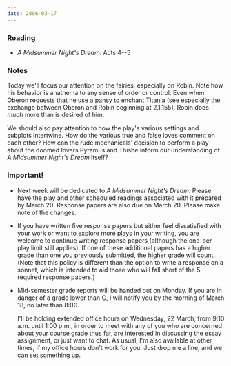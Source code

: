```yaml
---
date: 2006-03-17
---
```


### Reading

* <cite>A Midsummer Night's Dream</cite>: Acts 4--5

### Notes

Today we'll focus our attention on the fairies, especially on Robin. Note how his behavior is anathema to any sense of order or control. Even when Oberon requests that he use a [pansy to enchant Titania](https://en.wikipedia.org/wiki/Pansy#Pansies_in_the_Arts_and_Culture) (see especially the exchange between Oberon and Robin beginning at 2.1.155), Robin does *much* more than is desired of him.

We should also pay attention to how the play's various settings and subplots intertwine. How do the various true and false loves comment on each other? How can the rude mechanicals' decision to perform a play about the doomed lovers Pyramus and Thisbe inform our understanding of <cite>A Midsummer Night's Dream</cite> itself?

### Important!


* Next week will be dedicated to <cite>A Midsummer Night's Dream</cite>. Please have the play and other scheduled readings associated with it prepared by March 20. Response papers are also due on March 20. Please make note of the changes.
* If you have written five response papers but either feel dissatisfied with your work or want to explore more plays in your writing, you are welcome to continue writing response papers (although the one-per-play limit still applies). If one of these additional papers has a higher grade than one you previously submitted, the higher grade will count. (Note that this policy is different than the option to write a response on a sonnet, which is intended to aid those who will fall short of the 5 required response papers.)
* Mid-semester grade reports will be handed out on Monday. If you are in danger of a grade lower than C, I will notify you by the morning of March 18, no later than 8:00.

  I'll be holding extended office hours on Wednesday, 22 March, from 9:10 a.m. until 1:00 p.m., in order to meet with any of you who are concerned about your course grade thus far, are interested in discussing the essay assignment, or just want to chat. As usual, I'm also available at other times, if my office hours don't work for you. Just drop me a line, and we can set something up.
